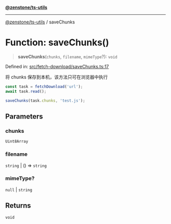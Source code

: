 [**@zenstone/ts-utils**](../README.md)

***

[@zenstone/ts-utils](../globals.md) / saveChunks

# Function: saveChunks()

> **saveChunks**(`chunks`, `filename`, `mimeType`?): `void`

Defined in: [src/fetch-download/saveChunks.ts:17](https://github.com/janpoem/ts-utils/blob/034fdce9c8e357e20394a193c81088a159ce6f86/src/fetch-download/saveChunks.ts#L17)

将 chunks 保存到本机，该方法只可在浏览器中执行

```ts
const task = fetchDownload('url');
await task.read();

saveChunks(task.chunks, 'test.js');
```

## Parameters

### chunks

`Uint8Array`

### filename

`string` | () => `string`

### mimeType?

`null` | `string`

## Returns

`void`

